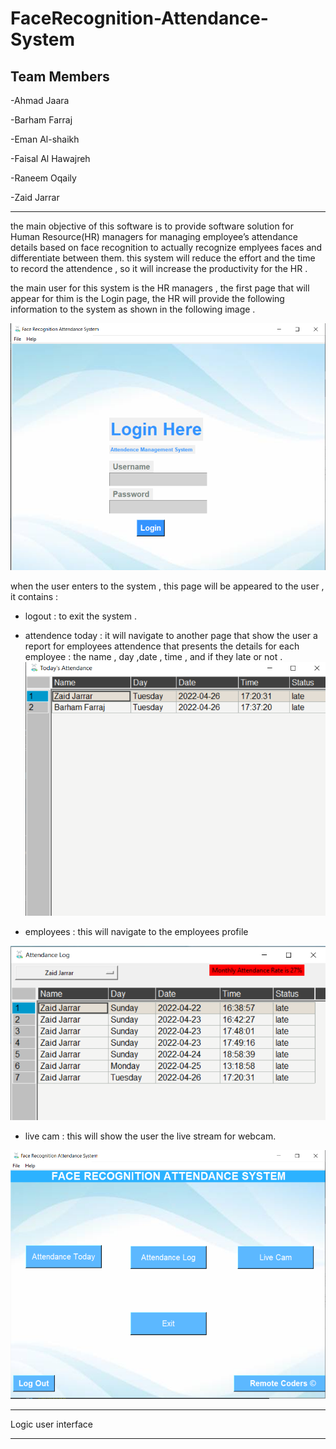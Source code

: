 # FaceRecognition-Attendance-System


## Team Members

-Ahmad Jaara 

-Barham Farraj

-Eman Al-shaikh

-Faisal Al Hawajreh

-Raneem Oqaily

-Zaid Jarrar

--- 
the main objective of this software is to provide software solution for Human Resource(HR) managers for managing employee’s attendance details based on face recognition to actually recognize emplyees faces and differentiate between them. 
this system will reduce the effort and the time to record the attendence , so it will increase the productivity for the HR . 

the main user for this system is the HR managers , the first page that will appear for thim is the Login page, the HR will provide the following information to the system as shown in the following image .
 
![](Wireframe/1.png)

when the user enters to the system , this page will be appeared to the user , it contains :
- logout : to exit the system .
- attendence today : it will navigate to another page that show the user a report for employees attendence  that presents the details for each employee : the name , day ,date , time , and if they late or not . 
![](Wireframe/4.png)

- employees : this will navigate to the employees profile 

![](Wireframe/5.png)

- live cam : this will show the user  the live stream for webcam.

![](Wireframe/2.png)

---------------------------

Logic
user interface

-------------------